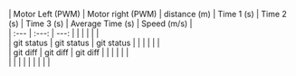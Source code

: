| Motor Left (PWM) | Motor right (PWM)   | distance (m)  | Time 1 (s)   | Time 2 (s)     | Time 3 (s)    |  Average Time (s)    |  Speed (m/s) |            
| :---             |     :---:           |          ---: |              |                |               |                      |              |  
| git status       | git status          | git status    |              |                |               |                      |              |  
| git diff         | git diff            | git diff      |              |                |               |                      |              |  
|                  |                     |               |              |                |               |                      |              |  






